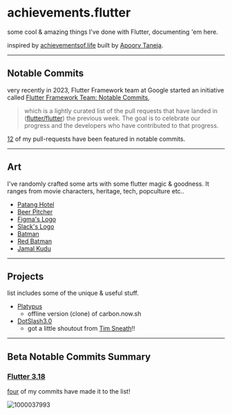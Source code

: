 # achievements.flutter
some cool &amp; amazing things I've done with Flutter, documenting 'em here.

inspired by [achievementsof.life](https://github.com/plxity/achievementsof.life) built by [Apoorv Taneja](https://github.com/plxity).

---

## Notable Commits
very recently in 2023, Flutter Framework team at Google started an initiative called [Flutter Framework Team: Notable Commits](https://github.com/flutter/flutter/issues/121415),
> which is a lightly curated list of the pull requests that have landed in ([flutter/flutter](https://github.com/flutter/flutter)) the previous week. The goal is to celebrate our progress and the developers who have contributed to that progress.

[12](https://github.com/flutter/flutter/pulls?q=is%3Apr+author%3Apiedcipher+is%3Aclosed) of my pull-requests have been featured in notable commits.

---

## Art
I've randomly crafted some arts with some flutter magic & goodness. It ranges from movie characters, heritage, tech, popculture etc..

- [Patang Hotel](https://x.com/piedcipher/status/1703405735919378434?s=20)
- [Beer Pitcher](https://x.com/piedcipher/status/1703509089798537623?s=20)
- [Figma's Logo](https://x.com/piedcipher/status/1704201245420929278?s=20)
- [Slack's Logo](https://x.com/piedcipher/status/1704216782838317340?s=20)
- [Batman](https://x.com/piedcipher/status/1705561123682930972?s=20)
- [Red Batman](https://x.com/piedcipher/status/1718006086954066177?s=20)
- [Jamal Kudu](https://x.com/piedcipher/status/1735222078100623424?s=20)

---

## Projects
list includes some of the unique & useful stuff.

- [Platypus](https://github.com/auberginedevelopers/platypus)
  - offline version (clone) of carbon.now.sh
- [DotSlash3.0](https://github.com/piedcipher/dotslash3.0)
  - got a little shoutout from [Tim Sneath](https://x.com/timsneath/status/1219880981605208064?s=20)!!
 
---

## Beta Notable Commits Summary

### [Flutter 3.18](https://twitter.com/FlutterDev/status/1740063496010691009?t=KdtTzRGAYUMJmnHHME2Iiw&s=19)

[four](https://github.com/flutter/flutter/releases/tag/3.18.0-0.1.pre) of my commits have made it to the list!

![1000037993](https://github.com/piedcipher/achievements.flutter/assets/13456345/2792fb56-508e-4c0e-8737-8f755c0ee49a)
